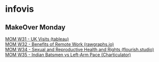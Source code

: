 # infovis

## MakeOver Monday
[MOM W31 - UK Visits (tableau)](https://dbruno21.github.io/infovis/makeovermondayw31.html)  
[MOM W32 - Benefits of Remote Work (rawgraphs.io)](https://dbruno21.github.io/infovis/makeovermondayw32.html)  
[MOM W34 - Sexual and Reproductive Health and Rights (flourish.studio)](https://dbruno21.github.io/infovis/makeovermondayw34.html)  
[MOM W35 - Indian Batsmen vs Left-Arm Pace (Charticulator)](https://dbruno21.github.io/infovis/makeovermondayw35.html)
